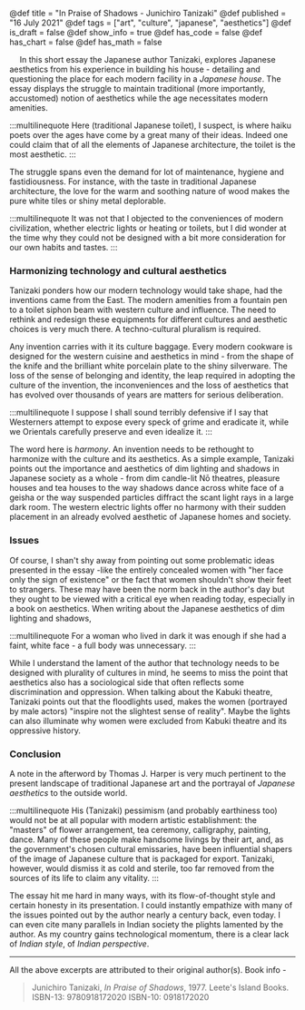 @def title = "In Praise of Shadows - Junichiro Tanizaki"
@def published = "16 July 2021"
@def tags = ["art", "culture", "japanese", "aesthetics"]
@def is_draft = false
@def show_info = true
@def has_code = false
@def has_chart = false
@def has_math = false

&emsp; In this short essay the Japanese author Tanizaki, explores Japanese aesthetics from his experience in building his house - detailing and questioning the place for each modern facility in a _Japanese house_. The essay displays the struggle to maintain traditional (more importantly, accustomed) notion of aesthetics while the age necessitates modern amenities.

:::multilinequote
Here (traditional Japanese toilet), I suspect, is where haiku poets over the ages have come by a great many of their ideas. Indeed one could claim that of all the elements of Japanese architecture, the toilet is the most aesthetic.
:::

The struggle spans even the demand for lot of maintenance, hygiene and fastidiousness. For instance, with the taste in traditional Japanese architecture, the love for the warm and soothing nature of wood makes the pure white tiles or shiny metal deplorable.

:::multilinequote
It was not that I objected to the conveniences of modern civilization, whether electric lights or heating or toilets, but I did wonder at the time why they could not be designed with a bit more consideration for our own habits and tastes.
:::

### Harmonizing technology and cultural aesthetics


Tanizaki ponders how our modern technology would take shape, had the inventions came from the East. The modern amenities from a fountain pen to a toilet siphon beam with western culture and influence. The need to rethink and redesign these equipments for different cultures and aesthetic choices is very much there. A techno-cultural pluralism is required.

Any invention carries with it its culture baggage. Every modern cookware is designed for the western cuisine and aesthetics in mind - from the shape of the knife and the brilliant white porcelain plate to the shiny silverware. The loss of the sense of belonging and identity, the leap required in adopting the culture of the invention, the inconveniences and the loss of aesthetics that has evolved over thousands of years are matters for serious deliberation.

:::multilinequote
I suppose I shall sound terribly defensive if I say that Westerners attempt to expose every speck of grime and eradicate it, while we Orientals carefully preserve and even idealize it.
:::

The word here is _harmony_. An invention needs to be rethought to harmonize with the culture and its aesthetics. As a simple example, Tanizaki points out the importance and aesthetics of dim lighting and shadows in Japanese society as a whole - from dim candle-lit Nō theatres, pleasure houses and tea houses to the way shadows dance across white face of a geisha or the way suspended particles diffract the scant light rays in a large dark room. The western electric lights offer no harmony with their sudden placement in an already evolved aesthetic of Japanese homes and society.

### Issues

Of course, I shan't shy away from pointing out some problematic ideas presented in the essay -like the entirely concealed women with "her face only the sign of existence" or the fact that women shouldn't show their feet to strangers. These may have been the norm back in the author's day but they ought to be viewed with a critical eye when reading today, especially in a book on aesthetics. When writing about the Japanese aesthetics of dim lighting and shadows,

:::multilinequote
For a woman who lived in dark it was enough if she had a faint, white face - a full body was unnecessary.
:::

While I understand the lament of the author that technology needs to be designed with plurality of cultures in mind, he seems to miss the point that aesthetics also has a sociological side that often reflects some discrimination and oppression. When talking about the Kabuki theatre, Tanizaki points out that the floodlights used, makes the women (portrayed by male actors) "inspire not the slightest sense of reality". Maybe the lights can also illuminate why women were excluded from Kabuki theatre and its oppressive history.

### Conclusion

A note in the afterword by Thomas J. Harper is very much pertinent to the present landscape of traditional Japanese art and the portrayal of _Japanese aesthetics_ to the outside world.

:::multilinequote
His (Tanizaki) pessimism (and probably earthiness too) would not be at all popular with modern artistic establishment: the "masters" of flower arrangement, tea ceremony, calligraphy, painting, dance. Many of these people make handsome livings by their art, and, as the government's chosen cultural emissaries, have been influential shapers of the image of Japanese culture that is packaged for export. Tanizaki, however, would dismiss it as cold and sterile, too far removed from the sources of its life to claim any vitality.
:::

The essay hit me hard in many ways, with its flow-of-thought style and certain honesty in its presentation. I could instantly empathize with many of the issues pointed out by the author nearly a century back, even today. I can even cite many parallels in Indian society the plights lamented by the author. As my country gains technological momentum, there is a clear lack of _Indian style_, of _Indian perspective_.


----

All the above excerpts are attributed to their original author(s). Book info -

> Junichiro Tanizaki, *In Praise of Shadows*, 1977. Leete's Island Books. ISBN-13: 9780918172020 ISBN-10: 0918172020
